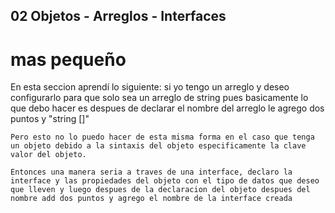 ## 02 Objetos - Arreglos - Interfaces
# mas pequeño
En esta seccion aprendí lo siguiente:
    si yo tengo un arreglo y deseo configurarlo para que solo sea un arreglo de string pues basicamente lo que debo hacer es despues de declarar el nombre del arreglo le agrego dos puntos y "string []"

    Pero esto no lo puedo hacer de esta misma forma en el caso que tenga un objeto debido a la sintaxis del objeto especificamente la clave valor del objeto.
    
    Entonces una manera seria a traves de una interface, declaro la interface y las propiedades del objeto con el tipo de datos que deseo que lleven y luego despues de la declaracion del objeto despues del nombre add dos puntos y agrego el nombre de la interface creada